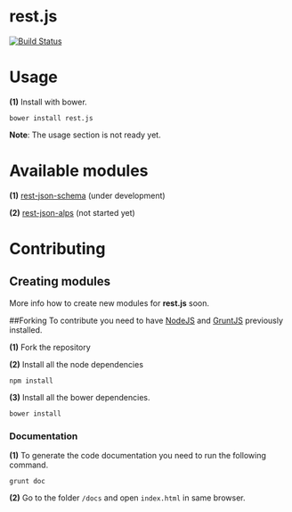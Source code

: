 rest.js
===========
[![Build Status](https://travis-ci.org/TrueRest/rest.js.svg?branch=master)](https://travis-ci.org/TrueRest/rest.js)


# Usage

**(1)** Install with bower.
```
bower install rest.js
```

**Note**: The usage section is not ready yet.

# Available modules

**(1)** [rest-json-schema](https://github.com/TrueRest/rest-json-schema) (under development)

**(2)** [rest-json-alps](https://github.com/TrueRest/rest-json-alps) (not started yet)

# Contributing

## Creating modules
  More info how to create new modules for **rest.js** soon.

##Forking
To contribute you need to have [NodeJS](https://nodejs.org/en/) and [GruntJS](http://gruntjs.com/) previously installed.

**(1)** Fork the repository

**(2)** Install all the node dependencies
```
npm install
```

**(3)** Install all the bower dependencies.
```
bower install
```

### Documentation
**(1)** To generate the code documentation you need to run the following command.
```
grunt doc
```

**(2)** Go to the folder `/docs` and open `index.html` in same browser.

